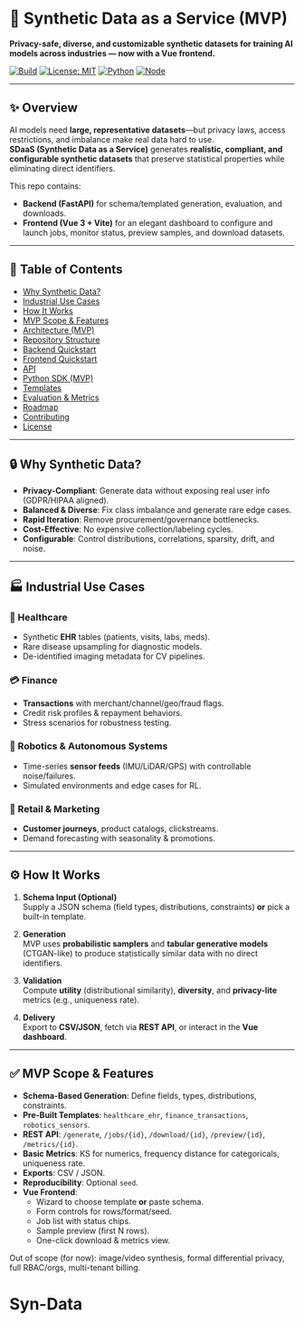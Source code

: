 # 🧪 Synthetic Data as a Service (MVP)

**Privacy-safe, diverse, and customizable synthetic datasets for training AI models across industries — now with a Vue frontend.**

[![Build](https://img.shields.io/badge/build-passing-brightgreen)](#)
[![License: MIT](https://img.shields.io/badge/license-MIT-informational)](#license)
[![Python](https://img.shields.io/badge/python-3.10%2B-blue)](#-backend-quickstart)
[![Node](https://img.shields.io/badge/node-18%2B-339933)](#-frontend-quickstart)

---

## ✨ Overview

AI models need **large, representative datasets**—but privacy laws, access restrictions, and imbalance make real data hard to use.  
**SDaaS (Synthetic Data as a Service)** generates **realistic, compliant, and configurable synthetic datasets** that preserve statistical properties while eliminating direct identifiers.

This repo contains:
- **Backend (FastAPI)** for schema/templated generation, evaluation, and downloads.
- **Frontend (Vue 3 + Vite)** for an elegant dashboard to configure and launch jobs, monitor status, preview samples, and download datasets.

---

## 🧭 Table of Contents

- [Why Synthetic Data?](#-why-synthetic-data)
- [Industrial Use Cases](#-industrial-use-cases)
- [How It Works](#-how-it-works)
- [MVP Scope & Features](#-mvp-scope--features)
- [Architecture (MVP)](#-architecture-mvp)
- [Repository Structure](#-repository-structure)
- [Backend Quickstart](#-backend-quickstart)
- [Frontend Quickstart](#-frontend-quickstart)
- [API](#-api)
- [Python SDK (MVP)](#-python-sdk-mvp)
- [Templates](#-templates)
- [Evaluation & Metrics](#-evaluation--metrics)
- [Roadmap](#-roadmap)
- [Contributing](#-contributing)
- [License](#-license)

---

## 🔒 Why Synthetic Data?

- **Privacy-Compliant**: Generate data without exposing real user info (GDPR/HIPAA aligned).
- **Balanced & Diverse**: Fix class imbalance and generate rare edge cases.
- **Rapid Iteration**: Remove procurement/governance bottlenecks.
- **Cost-Effective**: No expensive collection/labeling cycles.
- **Configurable**: Control distributions, correlations, sparsity, drift, and noise.

---

## 🏭 Industrial Use Cases

### 🏥 Healthcare
- Synthetic **EHR** tables (patients, visits, labs, meds).
- Rare disease upsampling for diagnostic models.
- De-identified imaging metadata for CV pipelines.

### 💳 Finance
- **Transactions** with merchant/channel/geo/fraud flags.
- Credit risk profiles & repayment behaviors.
- Stress scenarios for robustness testing.

### 🤖 Robotics & Autonomous Systems
- Time-series **sensor feeds** (IMU/LiDAR/GPS) with controllable noise/failures.
- Simulated environments and edge cases for RL.

### 🛒 Retail & Marketing
- **Customer journeys**, product catalogs, clickstreams.
- Demand forecasting with seasonality & promotions.

---

## ⚙️ How It Works

1. **Schema Input (Optional)**  
   Supply a JSON schema (field types, distributions, constraints) **or** pick a built-in template.

2. **Generation**  
   MVP uses **probabilistic samplers** and **tabular generative models** (CTGAN-like) to produce statistically similar data with no direct identifiers.

3. **Validation**  
   Compute **utility** (distributional similarity), **diversity**, and **privacy-lite** metrics (e.g., uniqueness rate).

4. **Delivery**  
   Export to **CSV/JSON**, fetch via **REST API**, or interact in the **Vue dashboard**.

---

## ✅ MVP Scope & Features

- **Schema-Based Generation**: Define fields, types, distributions, constraints.
- **Pre-Built Templates**: `healthcare_ehr`, `finance_transactions`, `robotics_sensors`.
- **REST API**: `/generate`, `/jobs/{id}`, `/download/{id}`, `/preview/{id}`, `/metrics/{id}`.
- **Basic Metrics**: KS for numerics, frequency distance for categoricals, uniqueness rate.
- **Exports**: CSV / JSON.
- **Reproducibility**: Optional `seed`.
- **Vue Frontend**:
  - Wizard to choose template **or** paste schema.
  - Form controls for rows/format/seed.
  - Job list with status chips.
  - Sample preview (first N rows).
  - One-click download & metrics view.

Out of scope (for now): image/video synthesis, formal differential privacy, full RBAC/orgs, multi-tenant billing.

# Syn-Data

